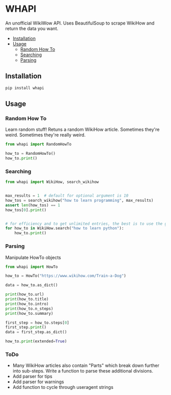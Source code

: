 # WHAPI

An unofficial WikiWow API. Uses BeautifulSoup to scrape WikiHow and return the data you want.

- [Installation](#install)
- [Usage](#usage)
  * [Random How To](#random-how-to)
  * [Searching](#searching)
  * [Parsing](#parsing)


## Installation
```bash
pip install whapi
```

## Usage

### Random How To

Learn random stuff! Retuns a random WikiHow article. Sometimes they're weird. Sometimes they're really weird.

```python
from whapi import RandomHowTo

how_to = RandomHowTo()
how_to.print()

```

### Searching

```python
from whapi import WikiHow, search_wikihow


max_results = 1  # default for optional argument is 10
how_tos = search_wikihow("how to learn programming", max_results)
assert len(how_tos) == 1
how_tos[0].print()


# for efficiency and to get unlimited entries, the best is to use the generator
for how_to in WikiHow.search("how to learn python"):
    how_to.print()

```

### Parsing

Manipulate HowTo objects

```python
from whapi import HowTo

how_to = HowTo("https://www.wikihow.com/Train-a-Dog")

data = how_to.as_dict()

print(how_to.url)
print(how_to.title)
print(how_to.intro)
print(how_to.n_steps)
print(how_to.summary)

first_step = how_to.steps[0]
first_step.print()
data = first_step.as_dict()

how_to.print(extended=True)

```

### ToDo

- Many WikiHow articles also contain "Parts" which break down further into sub-steps. Write a function to parse these additional divisions.
- Add parser for tips
- Add parser for warnings
- Add function to cycle through useragent strings
